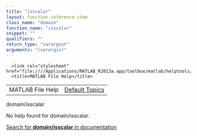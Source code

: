 ```yaml
---
title: "isscalar"
layout: function-reference-item
class_name: "domain"
function_name: "isscalar"
snippet: ""
qualifiers: ""
return_type: "varargout"
arguments: "(varargin)"
---
```


<html>
   <head>
      <meta http-equiv="Content-Type" content="text/html; charset=utf-8">
   
      <link rel="stylesheet" href="file:////Applications/MATLAB_R2013a.app/toolbox/matlab/helptools/private/helpwin.css">
      <title>MATLAB File Help</title>
   </head>
   <body>
      <!--Single-page help-->
      <table border="0" cellspacing="0" width="100%">
         <tr class="subheader">
            <td class="headertitle">MATLAB File Help</td>
            <td class="subheader-right"><a href="matlab:helpwin">Default Topics</a></td>
         </tr>
      </table>
      <div class="title">domain/isscalar</div>
      <!--No help found-->
      <p>No help found for <span class="helptopic">domain/isscalar</span>.
      </p>
      <p><a href="matlab:docsearch('domain/isscalar')">
            Search for <b>domain/isscalar</b> in documentation
            </a></p>
   </body>
</html>
